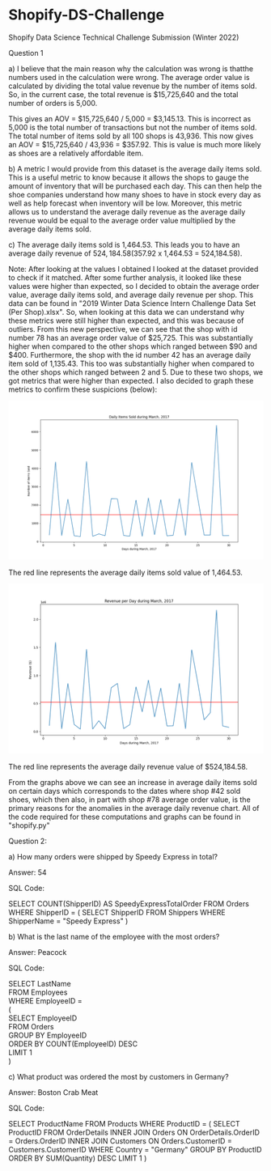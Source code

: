 # Shopify-DS-Challenge
Shopify Data Science Technical Challenge Submission (Winter 2022)

Question 1

a) I believe that the main reason why the calculation was wrong is thatthe numbers used in the calculation were wrong. The average order value is calculated by dividing
the total value revenue by the number of items sold. So, in the current case, the total revenue is $15,725,640 and the total number of orders is 5,000.

This gives an AOV = $15,725,640 / 5,000 = $3,145.13. This is incorrect as 5,000 is the total number of transactions but not the number of items sold. 
The total number of items sold by all 100 shops is 43,936. This now gives an AOV = $15,725,640 / 43,936 = $357.92. 
This is value is much more likely as shoes are a relatively affordable item.

b) A metric I would provide from this dataset is the average daily items sold. This is a useful metric to know because it allows the shops to gauge the amount of inventory that will be purchased each day. This can then help the shoe companies understand how many shoes to have in stock every day as well as help forecast when inventory will be low. Moreover, this metric allows us to understand the average daily revenue as the average daily revenue would be equal to the average order value multiplied by the average daily items sold.

c) The average daily items sold is 1,464.53. This leads you to have an average daily revenue of $524,184.58 ($357.92 x 1,464.53 = 524,184.58).

Note: After looking at the values I obtained I looked at the dataset provided to check if it matched. After some further analysis, it looked like these values were higher than expected, so I decided to obtain the average order value, average daily items sold, and average daily revenue per shop. This data can be found in "2019 Winter Data Science Intern Challenge Data Set (Per Shop).xlsx". So, when looking at this data we can understand why these metrics were still higher than expected, and this was because of outliers. From this new perspective, we can see that the shop with id number 78 has an average order value of $25,725. This was substantially higher when compared to the other shops which ranged between $90 and $400. Furthermore, the shop with the id number 42 has an average daily item sold of 1,135.43. This too was substantially higher when compared to the other shops which ranged between 2 and 5. Due to these two shops, we got metrics that were higher than expected. I also decided to graph these metrics to confirm these suspicions (below):

<img src="https://github.com/jaykodes/Shopify-DS-Challenge/blob/main/daily_items.png">

The red line represents the average daily items sold value of 1,464.53.

<img src="https://github.com/jaykodes/Shopify-DS-Challenge/blob/main/daily_revenue.png">

The red line represents the average daily revenue value of $524,184.58.

From the graphs above we can see an increase in average daily items sold on certain days which corresponds to the dates where shop #42 sold shoes, which then also, in part with shop #78 average order value, is the primary reasons for the anomalies in the average daily revenue chart. All of the code required for these computations and graphs can be found in "shopify.py"

Question 2:

a) How many orders were shipped by Speedy Express in total?

Answer: 54

SQL Code: 

SELECT COUNT(ShipperID) AS SpeedyExpressTotalOrder
FROM Orders
WHERE ShipperID = 
(
  SELECT ShipperID
  FROM Shippers
  WHERE ShipperName = "Speedy Express"
)

b) What is the last name of the employee with the most orders?

Answer: Peacock

SQL Code:

SELECT LastName<br>
FROM Employees<br>
WHERE EmployeeID =<br> 
(<br>
  SELECT EmployeeID<br>
  FROM Orders<br>
  GROUP BY EmployeeID<br>
  ORDER BY COUNT(EmployeeID) DESC<br>
  LIMIT 1<br>
)<br>

c) What product was ordered the most by customers in Germany?

Answer: Boston Crab Meat

SQL Code:

SELECT ProductName
FROM Products
WHERE ProductID = 
(
  SELECT ProductID
  FROM OrderDetails
  INNER JOIN Orders ON OrderDetails.OrderID = Orders.OrderID
  INNER JOIN Customers ON Orders.CustomerID = Customers.CustomerID
  WHERE Country = "Germany"
  GROUP BY ProductID
  ORDER BY SUM(Quantity) DESC
  LIMIT 1
)
